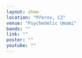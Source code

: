 ```yaml
---
layout: show
location: "Přerov, CZ"
venue: "Psychedelic Umami"
bands: ""
link: ""
poster: ""
youtube: ""
---
```



